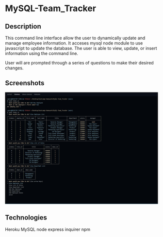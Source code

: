 # MySQL-Team_Tracker

## Description
This command line interface allow the user to dynamically update and manage employee information.  It acceses mysql node module to use javascript to update the database. The user is able to view, update, or insert information using the command line.

User will are prompted through a series of questions to make their desired changes.

## Screenshots

<img src="assets\images\cli-screenshot.jpg" alt="screenshot">

## Technologies

Heroku
MySQL
node
express
inquirer
npm

